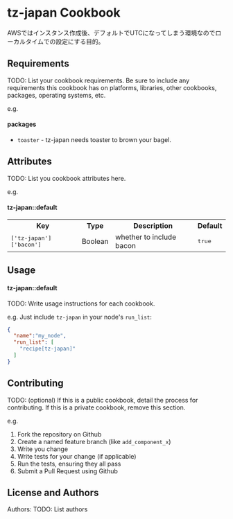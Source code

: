 tz-japan Cookbook
=================
AWSではインスタンス作成後、デフォルトでUTCになってしまう環境なのでローカルタイムでの設定にする目的。


Requirements
------------
TODO: List your cookbook requirements. Be sure to include any requirements this cookbook has on platforms, libraries, other cookbooks, packages, operating systems, etc.

e.g.
#### packages
- `toaster` - tz-japan needs toaster to brown your bagel.

Attributes
----------
TODO: List you cookbook attributes here.

e.g.
#### tz-japan::default
<table>
  <tr>
    <th>Key</th>
    <th>Type</th>
    <th>Description</th>
    <th>Default</th>
  </tr>
  <tr>
    <td><tt>['tz-japan']['bacon']</tt></td>
    <td>Boolean</td>
    <td>whether to include bacon</td>
    <td><tt>true</tt></td>
  </tr>
</table>

Usage
-----
#### tz-japan::default
TODO: Write usage instructions for each cookbook.

e.g.
Just include `tz-japan` in your node's `run_list`:

```json
{
  "name":"my_node",
  "run_list": [
    "recipe[tz-japan]"
  ]
}
```

Contributing
------------
TODO: (optional) If this is a public cookbook, detail the process for contributing. If this is a private cookbook, remove this section.

e.g.
1. Fork the repository on Github
2. Create a named feature branch (like `add_component_x`)
3. Write you change
4. Write tests for your change (if applicable)
5. Run the tests, ensuring they all pass
6. Submit a Pull Request using Github

License and Authors
-------------------
Authors: TODO: List authors
